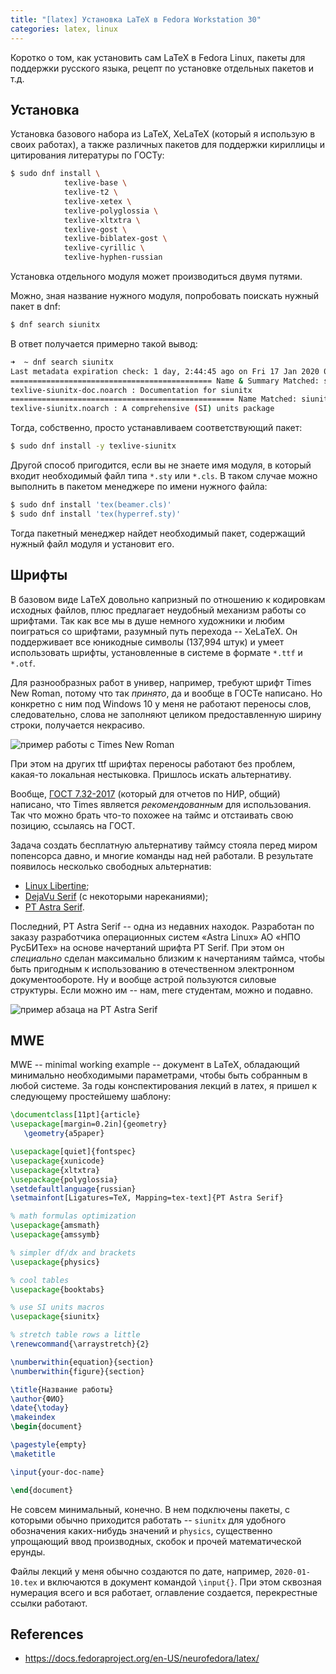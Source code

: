 ```yaml
---
title: "[latex] Установка LaTeX в Fedora Workstation 30"
categories: latex, linux
---
```


Коротко о том, как установить сам LaTeX в Fedora Linux, пакеты для поддержки русского языка, рецепт по установке отдельных пакетов и т.д.

## Установка

Установка базового набора из LaTeX, XeLaTeX (который я использую в своих работах), а также различных пакетов для поддержки кириллицы и цитирования литературы по ГОСТу:

```bash
$ sudo dnf install \
            texlive-base \
            texlive-t2 \
            texlive-xetex \
            texlive-polyglossia \
            texlive-xltxtra \
            texlive-gost \
            texlive-biblatex-gost \
            texlive-cyrillic \
            texlive-hyphen-russian
```

Установка отдельного модуля может производиться двумя путями.

Можно, зная название нужного модуля, попробовать поискать нужный пакет в dnf:

```bash
$ dnf search siunitx
```

В ответ получается примерно такой вывод:

```bash
➜  ~ dnf search siunitx
Last metadata expiration check: 1 day, 2:44:45 ago on Fri 17 Jan 2020 08:24:17 PM MSK.
============================================= Name & Summary Matched: siunitx ==============================================
texlive-siunitx-doc.noarch : Documentation for siunitx
================================================== Name Matched: siunitx ===================================================
texlive-siunitx.noarch : A comprehensive (SI) units package
```

Тогда, собственно, просто устанавливаем соответствующий пакет:

```bash
$ sudo dnf install -y texlive-siunitx
```

Другой способ пригодится, если вы не знаете имя модуля, в который входит необходимый файл типа `*.sty` или `*.cls`.
В таком случае можно выполнить в пакетом менеджере по имени нужного файла:

```bash
$ sudo dnf install 'tex(beamer.cls)' 
$ sudo dnf install 'tex(hyperref.sty)' 
```

Тогда пакетный менеджер найдет необходимый пакет, содержащий нужный файл модуля и установит его.

## Шрифты

В базовом виде LaTeX довольно капризный по отношению к кодировкам исходных файлов, плюс предлагает неудобный механизм работы со шрифтами.
Так как все мы в душе немного художники и любим поиграться со шрифтами, разумный путь перехода -- XeLaTeX.
Он поддерживает все юникодные символы (137,994 штук) и умеет использовать шрифты, установленные в системе в формате `*.ttf` и `*.otf`.

Для разнообразных работ в универ, например, требуют шрифт Times New Roman, потому что так _принято_, да и вообще в ГОСТе написано.
Но конкретно с ним под Windows 10 у меня не работают переносы слов, следовательно, слова не заполняют целиком предоставленную ширину строки, получается некрасиво.

![пример работы с Times New Roman](https://i.ibb.co/kyTYBsj/image.png)

При этом на других ttf шрифтах переносы работают без проблем, какая-то локальная нестыковка.
Пришлось искать альтернативу.

Вообще, [ГОСТ 7.32-2017](http://www.tsu.ru/upload/medialibrary/8cf/gost_7.32_2017.pdf) (который для отчетов по НИР, общий) написано, что Times является _рекомендованным_ для использования.
Так что можно брать что-то похожее на таймс и отстаивать свою позицию, ссылаясь на ГОСТ.

Задача создать бесплатную альтернативу таймсу стояла перед миром попенсорса давно, и многие команды над ней работали.
В результате появилось несколько свободных альтернатив:

- [Linux Libertine](https://sourceforge.net/projects/linuxlibertine/);
- [DejaVu Serif](https://dejavu-fonts.github.io/) (с некоторыми нареканиями);
- [PT Astra Serif](https://www.paratype.ru/fonts/pt/pt-astra-serif).

Последний, PT Astra Serif -- одна из недавних находок.
Разработан по заказу разработчика операционных систем «Astra Linux» АО «НПО РусБИТех» на основе начертаний шрифта PT Serif.
При этом он _специально_ сделан максимально близким к начертаниям таймса, чтобы быть пригодным к использованию в отечественном электронном документообороте.
Ну и вообще астрой пользуются силовые структуры.
Если можно им -- нам, mere студентам, можно и подавно.

![пример абзаца на PT Astra Serif](https://i.ibb.co/x6qXy4h/image.png)

## MWE

MWE -- minimal working example -- документ в LaTeX, обладающий минимально необходимыми параметрами, чтобы быть собранным в любой системе.
За годы конспектирования лекций в латех, я пришел к следующему простейшему шаблону:

```latex
\documentclass[11pt]{article}
\usepackage[margin=0.2in]{geometry}
   \geometry{a5paper}

\usepackage[quiet]{fontspec}
\usepackage{xunicode}
\usepackage{xltxtra}
\usepackage{polyglossia}
\setdefaultlanguage{russian}
\setmainfont[Ligatures=TeX, Mapping=tex-text]{PT Astra Serif}

% math formulas optimization
\usepackage{amsmath}
\usepackage{amssymb}

% simpler df/dx and brackets
\usepackage{physics}

% cool tables
\usepackage{booktabs}

% use SI units macros
\usepackage{siunitx}

% stretch table rows a little
\renewcommand{\arraystretch}{2}

\numberwithin{equation}{section}
\numberwithin{figure}{section}

\title{Название работы}
\author{ФИО}
\date{\today}
\makeindex
\begin{document}

\pagestyle{empty}
\maketitle

\input{your-doc-name}

\end{document}
```

Не совсем минимальный, конечно.
В нем подключены пакеты, с которыми обычно приходится работать -- `siunitx` для удобного обозначения каких-нибудь значений и `physics`, существенно упрощающий ввод производных, скобок и прочей математической ерунды.

Файлы лекций у меня обычно создаются по дате, например, `2020-01-10.tex` и включаются в документ командой `\input{}`.
При этом сквозная нумерация всего и вся работает, оглавление создается, перекрестные ссылки работают.

## References

- https://docs.fedoraproject.org/en-US/neurofedora/latex/
